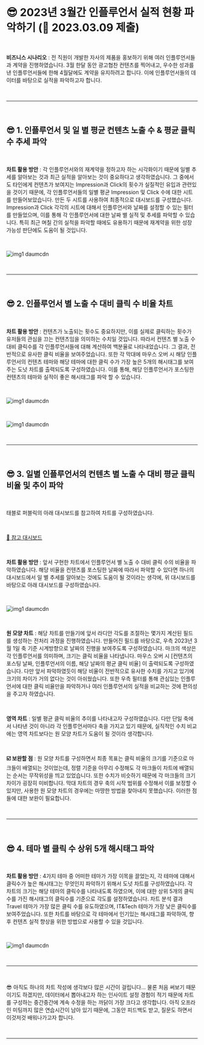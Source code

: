 # 😎  2023년 3월간 인플루언서 실적 현황 파악하기 (📆 2023.03.09 제출)  

<br>  


 

<b>비즈니스 시나리오</b> : 전 직원이 개발한 자사의 제품을 홍보하기 위해 여러 인플루언서들과 계약을 진행하였습니다. 3월 한달 동안 광고협찬 컨텐츠를 찍어내고, 우수한 성과를 낸 인플루언서들에 한해 4월달에도 계약을 유지하려고 합니다. 이에 인플루언서들의 데이터를 바탕으로 실적을 파악하고자 합니다.  

<br>  

***  

<br>  

 

## 😎 1. 인플루언서 및 일 별 평균 컨텐츠 노출 수 & 평균 클릭 수 추세 파악  

<br>  


 

<b>차트 활용 방안</b> : 각 인플루언서와의 재계약을 정하고자 하는 시각화이기 때문에 일별 추세를 알아보는 것과 최근 실적을 알아보는 것이 중요하다고 생각하였습니다. 그 중에서도 타인에게 컨텐츠가 보여지는 Impression과 Click의 횟수가 실질적인 유입과 관련있을 것이기 때문에, 각 인플루언서들의 일별 평균 Impression 및 Click 수에 대한 시트를 만들어보았습니다. 만든 두 시트를 사용하여 최종적으로 대시보드를 구성했습니다. Impression과 Click 각각의 시트에 대해서 인플루언서와 날짜를 설정할 수 있는 필터를 만들었으며, 이를 통해 각 인플루언서에 대한 날짜 별 실적 및 추세를 파악할 수 있습니다. 특히 최근 며칠 간의 실적을 파악할 때에도 유용하기 때문에 재계약을 위한 성장 가능성 판단에도 도움이 될 것입니다.    

<br>  


![img1 daumcdn](https://user-images.githubusercontent.com/65170165/223988896-80375ac0-dbdb-48a3-bdf6-db1b6bb7af25.png)  

<br>  

***  

<br>  




## 😎 2. 인플루언서 별 노출 수 대비 클릭 수 비율 차트  

<br>  




<b>차트 활용 방안</b> : 컨텐츠가 노출되는 횟수도 중요하지만, 이를 실제로 클릭하는 횟수가 유저들의 관심을 끄는 컨텐츠임을 의미하는 수치일 것입니다. 따라서 컨텐츠 별 노출 수 대비 클릭수를 각 인플루언서들에 대해 계산하여 백분율로 나타내었습니다. 그 결과, 전반적으로 유사한 클릭 비율을 보여주었습니다. 또한 각 막대에 마우스 오버 시 해당 인플루언서의 컨텐츠 테마와 해당 테마에 대한 클릭 수가 가장 높은 5개의 해시태그를 보여주는 도넛 차트를 출력되도록 구성하였습니다. 이를 통해, 해당 인플루언서가 포스팅한 컨텐츠의 테마와 실적이 좋은 해시태그를 파악 할 수 있습니다.  

<br>  
  




 


![img1 daumcdn](https://user-images.githubusercontent.com/65170165/223989020-7c414859-1af5-4d56-940c-60778746bb5b.png)  

<br>  




![img1 daumcdn](https://user-images.githubusercontent.com/65170165/223989179-7cf70154-0d3c-4b18-9d15-c28f53742c1a.png)  

<br>  

***  

<br>  



 

## 😎 3. 일별 인플루언서의 컨텐츠 별 노출 수 대비 평균 클릭 비율 및 추이 파악  

<br>  


 

태블로 퍼블릭의 아래 대시보드를 참고하여 차트를 구성하였습니다.  

<br>  

 

[📌 참고 대시보드](https://public.tableau.com/app/profile/lindsay.betzendahl/viz/InfluenzaSeason-MakeoverMonday/Influenza)  


<br>  

 

<b>차트 활용 방안</b> : 앞서 구현한 차트에서 인플루언서 별 노출 수 대비 클릭 수의 비율을 파악하였습니다. 해당 비율을 컨텐츠를 포스팅한 날짜에 따라서 파악할 수 있다면 하나의 대시보드에서 일 별 추세를 알아보는 것에도 도움이 될 것이라는 생각에, 위 대시보드를 바탕으로 아래 대시보드를 구성하였습니다.  

<br>  


![img1 daumcdn](https://user-images.githubusercontent.com/65170165/223989524-2a61f443-7406-4dc4-9e47-ee3181974fb3.png)  

<br>  



 

<b>원 모양 차트</b> : 해당 차트를 만들기에 앞서 라디안 각도를 조절하는 몇가지 계산된 필드를 생성하는 전처리 과정을 진행하였습니다. 만들어진 필드를 바탕으로, 우측 2023년 3월 1일 축 기준 시계방향으로 날짜의 진행을 보여주도록 구성하였습니다. 마크의 색상은 각 인플루언서를 의미하며, 크기는 클릭 비율을 나타냅니다. 마우스 오버 시 [컨텐츠의 포스팅 날짜, 인플루언서의 이름, 해당 날짜의 평균 클릭 비율] 이 출력되도록 구성하였습니다. 다만 앞서 파악하였듯이 해당 비율이 전반적으로 유사한 수치를 가지고 있기에 크기의 차이가 거의 없다는 것이 아쉬웠습니다. 또한 우측 필터를 통해 관심있는 인플루언서에 대한 클릭 비율만을 파악하거나 여러 인플루언서의 실적을 비교하는 것에 편의성을 주고자 하였습니다.  

<br>  



 

<b>영역 차트</b> : 일별 평균 클릭 비율의 추이를 나타내고자 구성하였습니다. 다만 단일 축에서 나타낸 것이 아니라 각 인플루언서마다 축을 가지고 있기 때문에, 실직적인 수치 비교에는 영역 차트보다는 원 모양 차트가 도움이 될 것이라 생각합니다.  

<br>  





<b>☑️ 보완할 점</b> : 원 모양 차트를 구성하면서 최종 목표는 클릭 비율의 크기를 기준으로 마크들이 배열되는 것이었는데, 정렬 기준을 아무리 수정해도 각 마크들이 차트에 배열되는 순서는 무작위성을 띄고 있었습니다. 또한 수치가 비슷하기 때문에 각 마크들의 크기 차이가 굉장히 미비합니다. 막대 차트의 경우 축의 시작 범위를 수정해서 이를 보정할 수 있지만, 사용한 원 모양 차트의 경우에는 마땅한 방법을 찾아내지 못했습니다. 이러한 점들에 대한 보완이 필요합니다.  

<br>  

***  

<br>  




 

## 😎 4. 테마 별 클릭 수 상위 5개 해시태그 파악  

<br>  




<b>차트 활용 방안</b> : 4가지 테마 중 어떠한 테마가 가장 이목을 끌었는지, 각 테마에 대해서 클릭수가 높은 해시태그는 무엇인지 파악하기 위해서 도넛 차트를 구성하였습니다. 각 차트의 크기는 해당 테마의 클릭수를 나타내도록 하였으며, 이에 대한 상위 5개의 클릭수를 가진 해시태그의 클릭수를 기준으로 각도를 설정하였습니다. 차트 분석 결과 Travel 테마가 가장 많은 클릭 수를 유도하였으며, IT&Tech 테마가 가장 낮은 클릭수를 보여주었습니다. 또한 차트를 바탕으로 각 테마에서 인기있는 해시태그를 파악하여, 향후 컨텐츠 실적 향상을 위한 방법으로 사용할 수 있을 것입니다.  

<br>  

 


![img1 daumcdn](https://user-images.githubusercontent.com/65170165/223989748-b59a87b0-2db4-41e9-bba4-426a27b601d8.png)  

<br>  

***  

<br> 



 

😎 아직도 하나의 차트 작성에 생각보다 많은 시간이 걸립니다... 물론 처음 써보기 때문이기도 하겠지만, 데이터에서 뽑아내고자 하는 인사이트 설정 경험이 적기 때문에 차트를 구성하는 중간중간에 계속 수정을 하는 까닭이 가장 크다고 생각합니다. 아직 오프라인 미팅까지 많은 연습시간이 남아 있기 때문에, 그동안 피드백도 받고, 질문도 하면서 이것저것 배워나가고자 합니다.  

<br>  

***  


 
